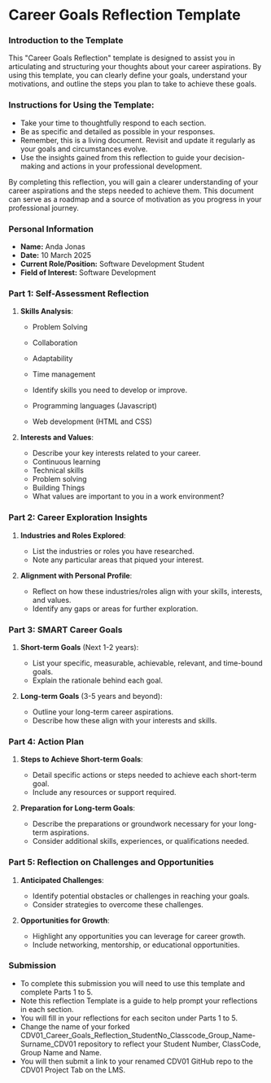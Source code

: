
# Career Goals Reflection Template

### Introduction to the Template

This "Career Goals Reflection" template is designed to assist you in articulating and structuring your thoughts about your career aspirations. By using this template, you can clearly define your goals, understand your motivations, and outline the steps you plan to take to achieve these goals.

### Instructions for Using the Template:

- Take your time to thoughtfully respond to each section.
- Be as specific and detailed as possible in your responses.
- Remember, this is a living document. Revisit and update it regularly as your goals and circumstances evolve.
- Use the insights gained from this reflection to guide your decision-making and actions in your professional development.

By completing this reflection, you will gain a clearer understanding of your career aspirations and the steps needed to achieve them. This document can serve as a roadmap and a source of motivation as you progress in your professional journey.

### Personal Information

- **Name:** Anda Jonas
- **Date:** 10 March 2025
- **Current Role/Position:** Software Development Student 
- **Field of Interest:** Software Development 

### Part 1: Self-Assessment Reflection

1. **Skills Analysis**:
    - Problem Solving
    - Collaboration
    - Adaptability
    - Time management 

    - Identify skills you need to develop or improve.
    - Programming languages (Javascript)
    - Web development (HTML and CSS)

2. **Interests and Values**:
    
    - Describe your key interests related to your career.
    - Continuous learning 
    - Technical skills
    - Problem solving 
    - Building Things 
    - What values are important to you in a work environment?

### Part 2: Career Exploration Insights

1. **Industries and Roles Explored**:
    
    - List the industries or roles you have researched.
    - Note any particular areas that piqued your interest.
2. **Alignment with Personal Profile**:
    
    - Reflect on how these industries/roles align with your skills, interests, and values.
    - Identify any gaps or areas for further exploration.

### Part 3: SMART Career Goals

1. **Short-term Goals** (Next 1-2 years):
    
    - List your specific, measurable, achievable, relevant, and time-bound goals.
    - Explain the rationale behind each goal.
2. **Long-term Goals** (3-5 years and beyond):
    
    - Outline your long-term career aspirations.
    - Describe how these align with your interests and skills.

### Part 4: Action Plan

1. **Steps to Achieve Short-term Goals**:
    
    - Detail specific actions or steps needed to achieve each short-term goal.
    - Include any resources or support required.
2. **Preparation for Long-term Goals**:
    
    - Describe the preparations or groundwork necessary for your long-term aspirations.
    - Consider additional skills, experiences, or qualifications needed.

### Part 5: Reflection on Challenges and Opportunities

1. **Anticipated Challenges**:
    
    - Identify potential obstacles or challenges in reaching your goals.
    - Consider strategies to overcome these challenges.
2. **Opportunities for Growth**:
    
    - Highlight any opportunities you can leverage for career growth.
    - Include networking, mentorship, or educational opportunities.

### Submission

- To complete this submission you will need to use this template and complete Parts 1 to 5.
- Note this reflection Template is a guide to help prompt your reflections in each section.
- You will fill in your reflections for each seciton under Parts 1 to 5.
- Change the name of your forked CDV01_Career_Goals_Reflection_StudentNo_Classcode_Group_Name-Surname_CDV01 repository to reflect your Student Number, ClassCode, Group Name and Name.
- You will then submit a link to your renamed CDV01 GitHub repo to the CDV01 Project Tab on the LMS.


